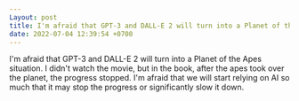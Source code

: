 ```yaml
---
Layout: post
title: I'm afraid that GPT-3 and DALL-E 2 will turn into a Planet of the Apes situation. I didn't watch the...
date: 2022-07-04 12:39:54 +0700
---
```

I'm afraid that GPT-3 and DALL-E 2 will turn into a Planet of the Apes situation. I didn't watch the movie, but in the book, after the apes took over the planet, the progress stopped. I'm afraid that we will start relying on AI so much that it may stop the progress or significantly slow it down.